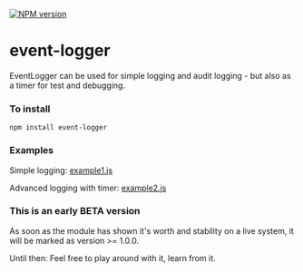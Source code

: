 [![NPM version](https://badge.fury.io/js/block-scope.png)](http://badge.fury.io/js/event-logger)

# event-logger

EventLogger can be used for simple logging and audit logging - but also as a timer for test and debugging.

### To install

	npm install event-logger

### Examples

Simple logging: [example1.js](https://github.com/nosco/event-logger/blob/master/examples/example1.js)

Advanced logging with timer: [example2.js](https://github.com/nosco/event-logger/blob/master/examples/example2.js)

### This is an early BETA version

As soon as the module has shown it's worth and stability on a live system, it will be marked as version >= 1.0.0.

Until then: Feel free to play around with it, learn from it.
